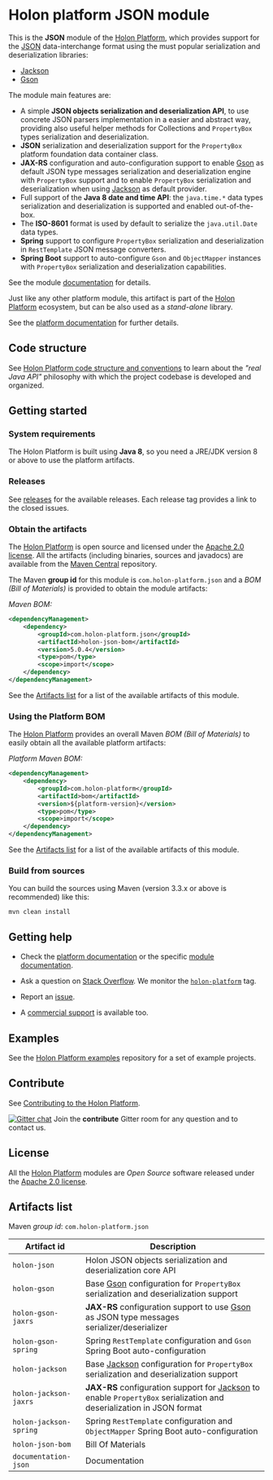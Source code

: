 # Holon platform JSON module

This is the __JSON__ module of the [Holon Platform](https://holon-platform.com), which provides support for the [JSON](http://www.json.org) data-interchange format using the must popular serialization and deserialization libraries:

* [Jackson](https://github.com/FasterXML/jackson)
* [Gson](https://github.com/google/gson)

The module main features are:

* A simple __JSON objects serialization and deserialization API__, to use concrete JSON parsers implementation in a easier and abstract way, providing also useful helper methods for Collections and `PropertyBox` types serialization and deserialization.
* __JSON__ serialization and deserialization support for the `PropertyBox` platform foundation data container class.
* __JAX-RS__ configuration and auto-configuration support to enable [Gson](https://github.com/google/gson) as default JSON type messages serialization and deserialization engine with `PropertyBox` support and to enable  `PropertyBox` serialization and deserialization when using [Jackson](http://wiki.fasterxml.com/JacksonHome) as default provider.
* Full support of the __Java 8 date and time API__: the `java.time.*` data types serialization and deserialization is supported and enabled out-of-the-box.
* The __ISO-8601__ format is used by default to serialize the `java.util.Date` data types.
* __Spring__ support to configure `PropertyBox` serialization and deserialization in `RestTemplate` JSON message converters.
* __Spring Boot__ support to auto-configure `Gson` and `ObjectMapper` instances with `PropertyBox` serialization and deserialization capabilities.

See the module [documentation](https://docs.holon-platform.com/current/reference/holon-json.html) for details.

Just like any other platform module, this artifact is part of the [Holon Platform](https://holon-platform.com) ecosystem, but can be also used as a _stand-alone_ library.

See the [platform documentation](https://docs.holon-platform.com/current/reference) for further details.

## Code structure

See [Holon Platform code structure and conventions](https://github.com/holon-platform/platform/blob/master/CODING.md) to learn about the _"real Java API"_ philosophy with which the project codebase is developed and organized.

## Getting started

### System requirements

The Holon Platform is built using __Java 8__, so you need a JRE/JDK version 8 or above to use the platform artifacts.

### Releases

See [releases](https://github.com/holon-platform/holon-json/releases) for the available releases. Each release tag provides a link to the closed issues.

### Obtain the artifacts

The [Holon Platform](https://holon-platform.com) is open source and licensed under the [Apache 2.0 license](LICENSE.md). All the artifacts (including binaries, sources and javadocs) are available from the [Maven Central](https://mvnrepository.com/repos/central) repository.

The Maven __group id__ for this module is `com.holon-platform.json` and a _BOM (Bill of Materials)_ is provided to obtain the module artifacts:

_Maven BOM:_
```xml
<dependencyManagement>
    <dependency>
        <groupId>com.holon-platform.json</groupId>
        <artifactId>holon-json-bom</artifactId>
        <version>5.0.4</version>
        <type>pom</type>
        <scope>import</scope>
    </dependency>
</dependencyManagement>
```

See the [Artifacts list](#artifacts-list) for a list of the available artifacts of this module.

### Using the Platform BOM

The [Holon Platform](https://holon-platform.com) provides an overall Maven _BOM (Bill of Materials)_ to easily obtain all the available platform artifacts:

_Platform Maven BOM:_
```xml
<dependencyManagement>
    <dependency>
        <groupId>com.holon-platform</groupId>
        <artifactId>bom</artifactId>
        <version>${platform-version}</version>
        <type>pom</type>
        <scope>import</scope>
    </dependency>
</dependencyManagement>
```

See the [Artifacts list](#artifacts-list) for a list of the available artifacts of this module.

### Build from sources

You can build the sources using Maven (version 3.3.x or above is recommended) like this: 

`mvn clean install`

## Getting help

* Check the [platform documentation](https://docs.holon-platform.com/current/reference) or the specific [module documentation](https://docs.holon-platform.com/current/reference/holon-json.html).

* Ask a question on [Stack Overflow](http://stackoverflow.com). We monitor the [`holon-platform`](http://stackoverflow.com/tags/holon-platform) tag.

* Report an [issue](https://github.com/holon-platform/holon-json/issues).

* A [commercial support](https://holon-platform.com/services) is available too.

## Examples

See the [Holon Platform examples](https://github.com/holon-platform/holon-examples) repository for a set of example projects.

## Contribute

See [Contributing to the Holon Platform](https://github.com/holon-platform/platform/blob/master/CONTRIBUTING.md).

[![Gitter chat](https://badges.gitter.im/Join%20Chat.svg)](https://gitter.im/holon-platform/contribute?utm_source=share-link&utm_medium=link&utm_campaign=share-link) 
Join the __contribute__ Gitter room for any question and to contact us.

## License

All the [Holon Platform](https://holon-platform.com) modules are _Open Source_ software released under the [Apache 2.0 license](LICENSE).

## Artifacts list

Maven _group id_: `com.holon-platform.json`

Artifact id | Description
----------- | -----------
`holon-json` | Holon JSON objects serialization and deserialization core API
`holon-gson` | Base [Gson](https://github.com/google/gson) configuration for `PropertyBox` serialization and deserialization support
`holon-gson-jaxrs` | __JAX-RS__ configuration support to use [Gson](https://github.com/google/gson) as JSON type messages serializer/deserializer
`holon-gson-spring` | Spring `RestTemplate` configuration and `Gson` Spring Boot auto-configuration
`holon-jackson` | Base [Jackson](http://wiki.fasterxml.com/JacksonHome) configuration for `PropertyBox` serialization and deserialization support
`holon-jackson-jaxrs` | __JAX-RS__ configuration support for [Jackson](http://wiki.fasterxml.com/JacksonHome) to enable `PropertyBox` serialization and deserialization in JSON format
`holon-jackson-spring` | Spring `RestTemplate` configuration and `ObjectMapper` Spring Boot auto-configuration
`holon-json-bom` | Bill Of Materials
`documentation-json` | Documentation
